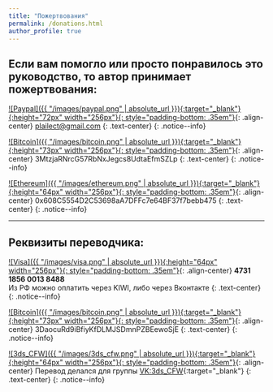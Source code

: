 ```yaml
---
title: "Пожертвования"
permalink: /donations.html
author_profile: true
---
```


## Если вам помогло или просто понравилось это руководство, то автор принимает пожертвования:

[![Paypal]({{ "/images/paypal.png" | absolute_url }}){:target="_blank"}{:height="72px" width="256px"}{: style="padding-bottom: .35em"}](https://www.paypal.me/plailectguides/15){: .align-center}
plailect@gmail.com
{: .text-center}
{: .notice--info}

[![Bitcoin]({{ "/images/bitcoin.png" | absolute_url }}){:target="_blank"}{:height="73px" width="256px"}{: style="padding-bottom: .35em"}](bitcoin:3MtzjaRNrcG57RbNxJegcs8UdtaEfmSZLp){: .align-center}
3MtzjaRNrcG57RbNxJegcs8UdtaEfmSZLp
{: .text-center}
{: .notice--info}

[![Ethereum]({{ "/images/ethereum.png" | absolute_url }}){:target="_blank"}{:height="64px" width="256px"}{: style="padding-bottom: .35em"}](https://www.ethereum.org/){: .align-center}
0x608C5554D2C53698aA7DFFc7e64BF37f7bebb475
{: .text-center}
{: .notice--info}

___

## Реквизиты переводчика:

[![Visa]({{ "/images/visa.png" | absolute_url }}){:height="64px" width="256px"}{: style="padding-bottom: .35em"}](){: .align-center}
**4731 1856 0013 8488**<br>
Из РФ можно оплатить через KIWI, либо через Вконтакте
{: .text-center}
{: .notice--info}

[![Bitcoin]({{ "/images/bitcoin.png" | absolute_url }}){:target="_blank"}{:height="73px" width="256px"}{: style="padding-bottom: .35em"}](bitcoin:3DaocuRd9iBfiyKfDLMJSDmnPZBEewoSjE){: .align-center}
3DaocuRd9iBfiyKfDLMJSDmnPZBEewoSjE
{: .text-center}
{: .notice--info}

[![3ds_CFW]({{ "/images/3ds_cfw.png" | absolute_url }}){:target="_blank"}{:height="64px" width="256px"}{: style="padding-bottom: .35em"}](http://vk.com/3ds_cfw){: .align-center}
Перевод делался для группы [VK:3ds_CFW](http://vk.com/3ds_cfw){:target="_blank"}
{: .text-center}
{: .notice--info}
